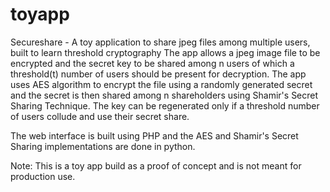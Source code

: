 # toyapp
Secureshare - A toy application to share jpeg files among multiple users, built to learn threshold cryptography
The app allows a jpeg image file to be encrypted and the secret key to be shared among n users of which a threshold(t) number of users should be present for decryption.
The app uses AES algorithm to encrypt the file using a randomly generated secret and the secret is then shared among n shareholders using Shamir's Secret Sharing Technique.
The key can be regenerated only if a threshold number of users collude and use their secret share.

The web interface is built using PHP and the AES and Shamir's Secret Sharing implementations are done in python.

Note: This is a toy app build as a proof of concept and is not meant for production use.
